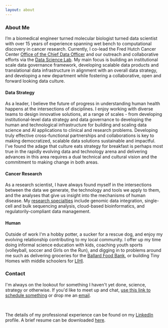 ```yaml
---
layout: about 
---
```



### About Me
I’m a biomedical engineer turned molecular biologist turned data scientist with over 15 years of experience spanning wet bench to computational discovery in cancer research. Currently, I co-lead the Fred Hutch Cancer Center [Office of the Chief Data Officer](https://ocdo.fredhutch.org/) and our outreach and collaborative efforts via the [Data Science Lab](https://hutchdatascience.org/).  My main focus is building an institutional scale data governance framework, developing scalable data products and translational data infrastructure in alignment with an overall data strategy, and developing a new department while fostering a collaborative, open and forward looking data culture.


#### Data Strategy
As a leader, I believe the future of progress in understanding human health happens at the intersections of disciplines. I enjoy working with diverse teams to design innovative solutions, at a range of scales - from developing institutional-level data strategy and data governance to developing the human and technological infrastructure for building and scaling data science and AI applications to clinical and research problems. Developing truly effective cross-functional partnerships and collaborations is key to making democratized, scalable data solutions sustainable and impactful.  I've found the adage that culture eats strategy for breakfast is perhaps most true in the rapidly evolving data and technology arena and delivering advances in this area requires a dual technical and cultural vision and the commitment to making change in both areas.

#### Cancer Research
As a research scientist, I have always found myself in the intersections between the data we generate, the technology and tools we apply to them, and the analyses that give us insight into the mechanisms of human disease. My [research specialties](/research) include genomic data integration, single-cell and bulk sequencing analysis, cloud-based bioinformatics, and regulatorily-compliant data management. 



#### Human
Outside of work I'm a hobby potter, a sucker for a rescue dog, and enjoy my evolving relationship contributing to my local community.  I offer up my time doing informal science education with kids, coaching youth sports (volleyball, soccer and Girls on the Run), and digging in to problems around me such as delivering groceries for the [Ballard Food Bank](https://www.ballardfoodbank.org/), or building Tiny Homes with middle schoolers for [LIHI](https://www.lihihousing.org/).  



### Contact
I'm always on the lookout for something I haven't yet done, science, strategy or otherwise. If you'd like to meet up and chat, [use this link to schedule something](https://calendly.com/amypag/chat) or drop me an [email](mailto:amy.tdlr+public@gmail.com).

<br/>


The details of my professional experience can be found on my [LinkedIn](https://www.linkedin.com/in/amy-paguirigan-75a7299/) profile.  A brief resume can be downloaded [here](/assets/public-Paguirigan-2023.pdf).







